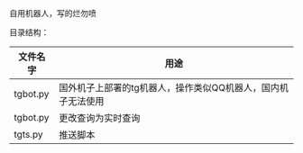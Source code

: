 自用机器人，写的烂勿喷

目录结构：

| 文件名字 | 用途 |
|  ----  | ----  |
| tgbot.py | 国外机子上部署的tg机器人，操作类似QQ机器人，国内机子无法使用 |
| tgbot.py | 更改查询为实时查询 |
| tgts.py | 推送脚本 |